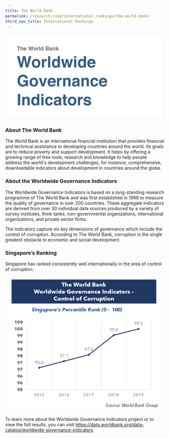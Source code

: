 ```yaml
---
title: The World Bank
permalink: /research-room/international-rankings/the-world-bank/
third_nav_title: International Rankings
---
```



<img src="/images/research-rm_world-bank.jpg" alt="world bank">

### **About The World Bank**

The World Bank is an international financial institution that provides financial and technical assistance to developing countries around the world. Its goals are to reduce poverty and support development. It helps by offering a growing range of free tools, research and knowledge to help people address the world's development challenges, for instance, comprehensive, downloadable indicators about development in countries around the globe.

### **About the Worldwide Governance Indicators**

The Worldwide Governance Indicators is based on a long-standing research programme of The World Bank and was first established in 1996 to measure the quality of governance in over 200 countries. These aggregate indicators are derived from over 30 individual data sources produced by a variety of survey institutes, think tanks, non-governmental organizations, international organizations, and private sector firms.

The indicators capture six key dimensions of governance which include the control of corruption. According to The World Bank, corruption is the single greatest obstacle to economic and social development.

### **Singapore’s Ranking**

Singapore has ranked consistently well internationally in the area of control of corruption. 

<img src="/images/research room_world bank.jpg" alt="Worldwide Governance Indicators">

To learn more about the Worldwide Governance Indicators project or to view the full results, you can visit <a href="https://data.worldbank.org/data-catalog/worldwide-governance-indicators" target="_blank">https://data.worldbank.org/data-catalog/worldwide-governance-indicators</a>

